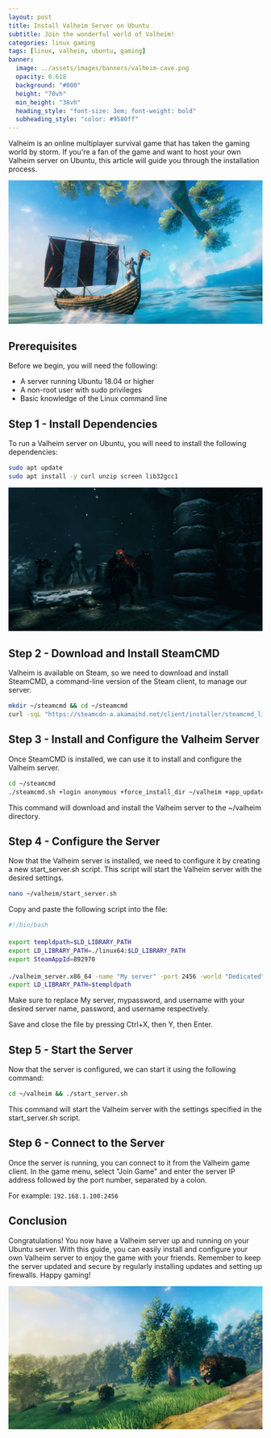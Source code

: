 ```yaml
---
layout: post
title: Install Valheim Server on Ubuntu
subtitle: Join the wonderful world of Valheim!
categories: linux gaming
tags: [linux, valheim, ubuntu, gaming]
banner:
  image: ../assets/images/banners/valheim-cave.png
  opacity: 0.618
  background: "#000"
  height: "70vh"
  min_height: "38vh"
  heading_style: "font-size: 3em; font-weight: bold"
  subheading_style: "color: #9580ff"
---
```

Valheim is an online multiplayer survival game that has taken the gaming world by storm. If you're a fan of the game and want to host your own Valheim server on Ubuntu, this article will guide you through the installation process.

![sail_viking](/assets/images/banners/1-sailing.jpg "Sail, Viking!")


## Prerequisites
Before we begin, you will need the following:

* A server running Ubuntu 18.04 or higher
* A non-root user with sudo privileges
* Basic knowledge of the Linux command line

## Step 1 - Install Dependencies
To run a Valheim server on Ubuntu, you will need to install the following dependencies:
```bash
sudo apt update
sudo apt install -y curl unzip screen lib32gcc1
```

![valheim_monster](/assets/images/banners/4-cultists.jpg "Monsters in the dark")


## Step 2 - Download and Install SteamCMD
Valheim is available on Steam, so we need to download and install SteamCMD, a command-line version of the Steam client, to manage our server.
```bash
mkdir ~/steamcmd && cd ~/steamcmd
curl -sqL "https://steamcdn-a.akamaihd.net/client/installer/steamcmd_linux.tar.gz" | tar zxvf -
```
 
## Step 3 - Install and Configure the Valheim Server
Once SteamCMD is installed, we can use it to install and configure the Valheim server.
```bash
cd ~/steamcmd
./steamcmd.sh +login anonymous +force_install_dir ~/valheim +app_update 896660 validate +exit
```
This command will download and install the Valheim server to the ~/valheim directory.


## Step 4 - Configure the Server
Now that the Valheim server is installed, we need to configure it by creating a new start_server.sh script. This script will start the Valheim server with the desired settings.

```bash
nano ~/valheim/start_server.sh
```
Copy and paste the following script into the file:
```bash
#!/bin/bash

export templdpath=$LD_LIBRARY_PATH
export LD_LIBRARY_PATH=./linux64:$LD_LIBRARY_PATH
export SteamAppId=892970

./valheim_server.x86_64 -name "My server" -port 2456 -world "Dedicated" -password "mypassword" -savedir "/home/username/valheim/saves"
export LD_LIBRARY_PATH=$templdpath
```
Make sure to replace My server, mypassword, and username with your desired server name, password, and username respectively.

Save and close the file by pressing Ctrl+X, then Y, then Enter.

## Step 5 - Start the Server
Now that the server is configured, we can start it using the following command:

```bash
cd ~/valheim && ./start_server.sh
```
This command will start the Valheim server with the settings specified in the start_server.sh script.


## Step 6 - Connect to the Server

Once the server is running, you can connect to it from the Valheim game client. In the game menu, select "Join Game" and enter the server IP address followed by the port number, separated by a colon.

For example: ```192.168.1.100:2456```

## Conclusion
Congratulations! You now have a Valheim server up and running on your Ubuntu server. With this guide, you can easily install and configure your own Valheim server to enjoy the game with your friends. Remember to keep the server updated and secure by regularly installing updates and setting up firewalls. Happy gaming!

![valheim_world](/assets/images/banners/loxriding.png "World of Valheim")

